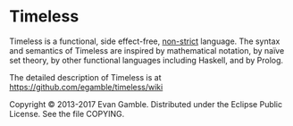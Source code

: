 Timeless
========

Timeless is a functional, side effect-free, [non-strict](http://en.wikipedia.org/wiki/Strict_programming_language) language. The syntax and semantics of Timeless are inspired by mathematical notation, by naïve set theory, by other functional languages including Haskell, and by Prolog.

The detailed description of Timeless is at https://github.com/egamble/timeless/wiki

Copyright © 2013-2017 Evan Gamble. Distributed under the Eclipse Public License. See the file COPYING.
